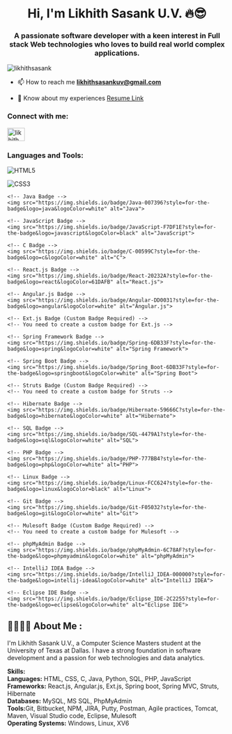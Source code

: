 <h1 align="center">Hi, I'm Likhith Sasank U.V. 🔥😎</h1>

<h3 align="center">A passionate software developer with a keen interest in Full stack Web technologies who loves to build real world complex applications.</h3>

<p align="left"> <img src="https://komarev.com/ghpvc/?username=likhithsasank&label=Profile%20views&color=0e75b6&style=flat" alt="likhithsasank" /> </p>

- 📫 How to reach me **likhithsasankuv@gmail.com**

- 📄 Know about my experiences [Resume Link](https://drive.google.com/file/d/1uVOlROV4tmW0t_gXospSZogb62FwBaUW/view?usp=sharing)

<h3 align="left">Connect with me:</h3>
<p align="left">
<a href="https://www.linkedin.com/in/likhithsasankuv" target="blank"><img align="center" src="https://www.linkedin.com/in/likhith-sasank-uppalapati-venkata-222a261b5/" alt="likhith sasank uv" height="30" width="40" /></a>
</p>

<h3 align="left">Languages and Tools:</h3>
<p align="left">
<img src="https://img.shields.io/badge/HTML5-E34F26?style=for-the-badge&logo=html5&logoColor=white" alt="HTML5">
</p>
 <!-- CSS3 Badge -->
    <img src="https://img.shields.io/badge/CSS3-1572B6?style=for-the-badge&logo=css3&logoColor=white" alt="CSS3">

    <!-- Java Badge -->
    <img src="https://img.shields.io/badge/Java-007396?style=for-the-badge&logo=java&logoColor=white" alt="Java">

    <!-- JavaScript Badge -->
    <img src="https://img.shields.io/badge/JavaScript-F7DF1E?style=for-the-badge&logo=javascript&logoColor=black" alt="JavaScript">

    <!-- C Badge -->
    <img src="https://img.shields.io/badge/C-00599C?style=for-the-badge&logo=c&logoColor=white" alt="C">

    <!-- React.js Badge -->
    <img src="https://img.shields.io/badge/React-20232A?style=for-the-badge&logo=react&logoColor=61DAFB" alt="React.js">

    <!-- Angular.js Badge -->
    <img src="https://img.shields.io/badge/Angular-DD0031?style=for-the-badge&logo=angular&logoColor=white" alt="Angular.js">

    <!-- Ext.js Badge (Custom Badge Required) -->
    <!-- You need to create a custom badge for Ext.js -->

    <!-- Spring Framework Badge -->
    <img src="https://img.shields.io/badge/Spring-6DB33F?style=for-the-badge&logo=spring&logoColor=white" alt="Spring Framework">

    <!-- Spring Boot Badge -->
    <img src="https://img.shields.io/badge/Spring_Boot-6DB33F?style=for-the-badge&logo=springboot&logoColor=white" alt="Spring Boot">

    <!-- Struts Badge (Custom Badge Required) -->
    <!-- You need to create a custom badge for Struts -->

    <!-- Hibernate Badge -->
    <img src="https://img.shields.io/badge/Hibernate-59666C?style=for-the-badge&logo=hibernate&logoColor=white" alt="Hibernate">

    <!-- SQL Badge -->
    <img src="https://img.shields.io/badge/SQL-4479A1?style=for-the-badge&logo=sql&logoColor=white" alt="SQL">

    <!-- PHP Badge -->
    <img src="https://img.shields.io/badge/PHP-777BB4?style=for-the-badge&logo=php&logoColor=white" alt="PHP">

    <!-- Linux Badge -->
    <img src="https://img.shields.io/badge/Linux-FCC624?style=for-the-badge&logo=linux&logoColor=black" alt="Linux">

    <!-- Git Badge -->
    <img src="https://img.shields.io/badge/Git-F05032?style=for-the-badge&logo=git&logoColor=white" alt="Git">

    <!-- Mulesoft Badge (Custom Badge Required) -->
    <!-- You need to create a custom badge for Mulesoft -->

    <!-- phpMyAdmin Badge -->
    <img src="https://img.shields.io/badge/phpMyAdmin-6C78AF?style=for-the-badge&logo=phpmyadmin&logoColor=white" alt="phpMyAdmin">

    <!-- IntelliJ IDEA Badge -->
    <img src="https://img.shields.io/badge/IntelliJ_IDEA-000000?style=for-the-badge&logo=intellij-idea&logoColor=white" alt="IntelliJ IDEA">

    <!-- Eclipse IDE Badge -->
    <img src="https://img.shields.io/badge/Eclipse_IDE-2C2255?style=for-the-badge&logo=eclipse&logoColor=white" alt="Eclipse IDE">





<h2> 👨‍🎓🙋‍♂️ About Me : </h2>

I'm Likhith Sasank U.V., a Computer Science Masters student at the University of Texas at Dallas. I have a strong foundation in software development and a passion for web technologies and data analytics.

<b>Skills:</b><br>
<b>Languages:</b> HTML, CSS, C, Java, Python, SQL, PHP, JavaScript<br>
<b>Frameworks:</b> React.js, Angular.js, Ext.js, Spring boot, Spring MVC, Struts, Hibernate<br>
<b>Databases:</b> MySQL, MS SQL, PhpMyAdmin<br>
<b>Tools:</b>Git, Bitbucket, NPM, JIRA, Putty, Postman, Agile practices, Tomcat, Maven, Visual Studio code, Eclipse, Mulesoft<br>
<b>Operating Systems:</b> Windows, Linux, XV6<br>
